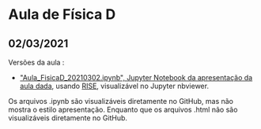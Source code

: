 # Aula de Física D

## 02/03/2021


Versões da aula :

- ["Aula_FisicaD_20210302.ipynb", Jupyter Notebook da apresentação da aula dada](https://nbviewer.jupyter.org/format/slides/github/rcolistete/Fisica_D_UFES_Alegre/blob/main/1_Ondas_Eletromagneticas/Aula_20210302/Aula_FisicaD_20210302.ipynb?flush_cache=true#/), usando [RISE](https://rise.readthedocs.io/), visualizável no Jupyter nbviewer.

Os arquivos .ipynb são visualizáveis diretamente no GitHub, mas não mostra o estilo apresentação. Enquanto que os arquivos .html não são visualizáveis diretamente no GitHub.

